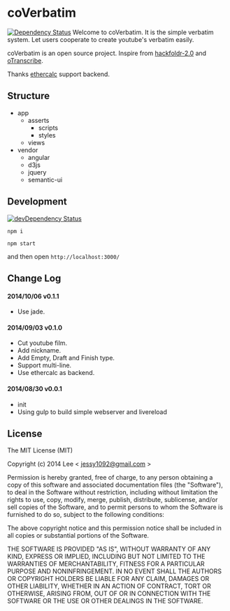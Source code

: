 coVerbatim
=============
[![Dependency Status](https://david-dm.org/jessy1092/coVerbatim.svg?style=flat-square)](https://david-dm.org/jessy1092/coVerbatim)
Welcome to coVerbatim. It is the simple verbatim system. Let users cooperate to create youtube's verbatim easily.

coVerbatim is an open source project. Inspire from [hackfoldr-2.0](http://hack.etblue.tw/) and [oTranscribe](http://otranscribe.com/). 

Thanks [ethercalc](https://ethercalc.org/) support backend.

## Structure

- app
    + asserts
        - scripts
        - styles
    + views
- vendor
    + angular
    + d3js
    + jquery
    + semantic-ui

## Development
[![devDependency Status](https://david-dm.org/jessy1092/coVerbatim/dev-status.svg?style=flat-square)](https://david-dm.org/jessy1092/coVerbatim#info=devDependencies)

`npm i`

`npm start`

and then open `http://localhost:3000/`

## Change Log

#### 2014/10/06 v0.1.1
- Use jade.

#### 2014/09/03 v0.1.0
- Cut youtube film.
- Add nickname.
- Add Empty, Draft and Finish type.
- Support multi-line.
- Use ethercalc as backend. 

#### 2014/08/30 v0.0.1
- init
- Using gulp to build simple webserver and livereload

## License

The MIT License (MIT)

Copyright (c) 2014 Lee  < jessy1092@gmail.com >

Permission is hereby granted, free of charge, to any person obtaining a copy of
this software and associated documentation files (the "Software"), to deal in
the Software without restriction, including without limitation the rights to
use, copy, modify, merge, publish, distribute, sublicense, and/or sell copies of
the Software, and to permit persons to whom the Software is furnished to do so,
subject to the following conditions:

The above copyright notice and this permission notice shall be included in all
copies or substantial portions of the Software.

THE SOFTWARE IS PROVIDED "AS IS", WITHOUT WARRANTY OF ANY KIND, EXPRESS OR
IMPLIED, INCLUDING BUT NOT LIMITED TO THE WARRANTIES OF MERCHANTABILITY, FITNESS
FOR A PARTICULAR PURPOSE AND NONINFRINGEMENT. IN NO EVENT SHALL THE AUTHORS OR
COPYRIGHT HOLDERS BE LIABLE FOR ANY CLAIM, DAMAGES OR OTHER LIABILITY, WHETHER
IN AN ACTION OF CONTRACT, TORT OR OTHERWISE, ARISING FROM, OUT OF OR IN
CONNECTION WITH THE SOFTWARE OR THE USE OR OTHER DEALINGS IN THE SOFTWARE.
